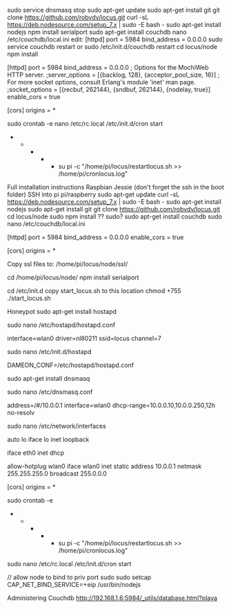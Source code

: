 sudo service dnsmasq stop
sudo apt-get update
sudo apt-get install git
git clone https://github.com/robvdv/locus.git
curl -sL https://deb.nodesource.com/setup_7.x | sudo -E bash -
sudo apt-get install nodejs
npm install serialport
sudo apt-get install couchdb
nano /etc/couchdb/local.ini
edit:
[httpd]
port = 5984
bind_address = 0.0.0.0
sudo service couchdb restart
or
sudo /etc/init.d/couchdb restart
cd locus/node
npm install


[httpd]
port = 5984
bind_address = 0.0.0.0
; Options for the MochiWeb HTTP server.
;server_options = [{backlog, 128}, {acceptor_pool_size, 16}]
; For more socket options, consult Erlang's module 'inet' man page.
;socket_options = [{recbuf, 262144}, {sndbuf, 262144}, {nodelay, true}]
enable_cors = true

[cors]
origins = *

sudo crontab -e
nano /etc/rc.local
/etc/init.d/cron start
* * * * * su pi -c "/home/pi/locus/restartlocus.sh >> /home/pi/cronlocus.log"

Full installation instructions
Raspbian Jessie (don't forget the ssh in the boot folder)
SSH into pi  pi/raspberry
sudo apt-get update
curl -sL https://deb.nodesource.com/setup_7.x | sudo -E bash -
sudo apt-get install nodejs
sudo apt-get install git
git clone https://github.com/robvdv/locus.git
cd locus/node
sudo npm install   ?? sudo?
sudo apt-get install couchdb
sudo nano /etc/couchdb/local.ini

[httpd]
port = 5984
bind_address = 0.0.0.0
enable_cors = true

[cors]
origins = *

Copy ssl files to:
/home/pi/locus/node/ssl/

cd /home/pi/locus/node/
npm install serialport

cd /etc/init.d
copy start_locus.sh to this location
chmod +755 ./start_locus.sh

Honeypot
sudo apt-get install hostapd

sudo nano /etc/hostapd/hostapd.conf

interface=wlan0
driver=nl80211
ssid=locus
channel=7

sudo nano /etc/init.d/hostapd

DAMEON_CONF=/etc/hostapd/hostapd.conf

sudo apt-get install dnsmasq

sudo nano /etc/dnsmasq.conf

address=/#/10.0.0.1
interface=wlan0
dhcp-range=10.0.0.10,10.0.0.250,12h
no-resolv

sudo nano /etc/network/interfaces

auto lo
iface lo inet loopback

iface eth0 inet dhcp

allow-hotplug wlan0
iface wlan0 inet static
address 10.0.0.1
netmask 255.255.255.0
broadcast 255.0.0.0


[cors]
origins = *

sudo crontab -e
* * * * * su pi -c "/home/pi/locus/restartlocus.sh >> /home/pi/cronlocus.log"

sudo nano /etc/rc.local
/etc/init.d/cron start

// allow node to bind to priv port
sudo sudo setcap CAP_NET_BIND_SERVICE=+eip /usr/bin/nodejs


Administering Couchdb
http://192.168.1.6:5984/_utils/database.html?playa



